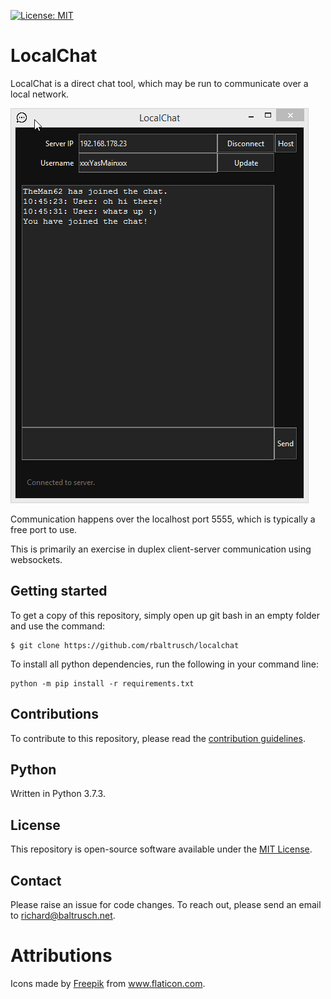 [![License: MIT](https://img.shields.io/badge/License-MIT-purple.svg)](https://opensource.org/licenses/MIT)

# LocalChat

LocalChat is a direct chat tool, which may be run to communicate over a local network.

![Gif of the application GUI](https://github.com/rbaltrusch/LocalChat/blob/master/src/gui/media/gif1.gif?raw=true "Gif of the application GUI")

Communication happens over the localhost port 5555, which is typically a free port to use.

This is primarily an exercise in duplex client-server communication using websockets.

## Getting started

To get a copy of this repository, simply open up git bash in an empty folder and use the command:

    $ git clone https://github.com/rbaltrusch/localchat

To install all python dependencies, run the following in your command line:

    python -m pip install -r requirements.txt

## Contributions

To contribute to this repository, please read the [contribution guidelines](CONTRIBUTING.md).

## Python

Written in Python 3.7.3.

## License

This repository is open-source software available under the [MIT License](https://github.com/rbaltrusch/localchat/blob/master/LICENSE).

## Contact

Please raise an issue for code changes. To reach out, please send an email to richard@baltrusch.net.

# Attributions

<div>Icons made by <a href="https://www.freepik.com" title="Freepik">Freepik</a> from <a href="https://www.flaticon.com/" title="Flaticon">www.flaticon.com</a>.</div>
